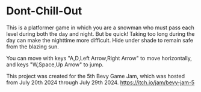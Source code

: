 # Dont-Chill-Out

This is a platformer game in which you are a snowman who must pass each level during both the day and night.
But be quick! Taking too long during the day can make the nighttime more difficult.
Hide under shade to remain safe from the blazing sun.

You can move with keys "A,D,Left Arrow,Right Arrow" to move horizontally, and keys "W,Space,Up Arrow" to jump.

This project was created for the 5th Bevy Game Jam, which was hosted from July 20th 2024 through July 29th 2024.
https://itch.io/jam/bevy-jam-5